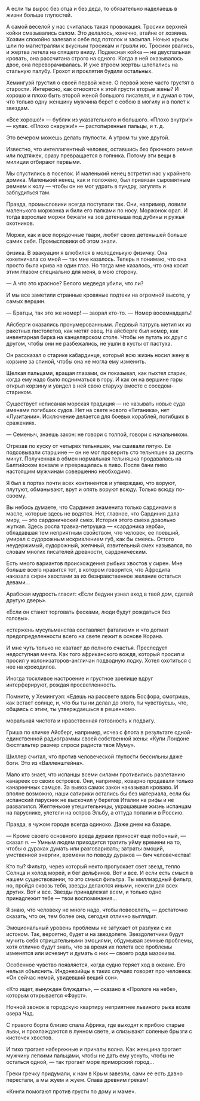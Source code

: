 А если ты вырос без отца и без деда, то обязательно наделаешь в жизни больше глупостей.

А самой веселой у нас считалась такая провокация. Тросики верхней койки смазывались салом. Это делалось, конечно, втайне от хозяина. Хозяин спокойно залезал к себе под потолок и засыпал. Ночью крысы шли по магистралям к вкусным тросикам и грызли их. Тросики рвались, и жертва летела на спящего внизу. Подвесная койка — не двуспальная кровать, она рассчитана строго на одного. Когда в ней оказывалось двое, она переворачивалась. И уже втроем жертвы шлепались на стальную палубу. Грохот и проклятия будили остальных.

Хемингуэй грустил о своей первой жене. О первой жене часто грустят в старости. Интересно, как относятся к этой грусти вторые жены? И хорошо и плохо быть второй женой большого писателя, и я думал о том, что только одну женщину мужчина берет с собою в могилу и в полет к звездам.

«Все хорошо!» — бублик из указательного и большого. «Плохо внутри!» — кулак. «Плохо снаружи!» — растопыренные пальцы, и т. д.

Это вечером можешь делать глупости. А утром ты уже другой.

Известно, что интеллигентный человек, оставшись без брючного ремня или подтяжек, сразу превращается в гопника. Потому эти вещи в милиции отбирают первыми.

Мы спустились в поселок. И маленький ненец встретил нас у крайнего домика. Маленький ненец, как и положено, был привязан сыромятным ремнем к колу — чтобы он не мог удрать в тундру, загулять и заблудиться там.

Правда, промысловики всегда поступали так. Они, например, ловили маленького моржонка и били его палками по носу. Моржонок орал. И тогда взрослые моржи бежали на зов детеныша под дубины и ружья охотников.

Моржи, как и все порядочные твари, любят своих детенышей больше самих себя. Промысловики об этом знали.

физика. В эвакуации я влюбился в молоденькую физичку. Она кокетничала со мной — так мне казалось. Теперь я понимаю, что она просто была крива на один глаз. Но тогда мне казалось, что она косит этим глазом специально для меня, в мою сторону.

— А что это красное? Белого медведя убили, что ли?

И мы все заметили странные кровяные подтеки на огромной высоте, у самых вершин.

— Братцы, так это же номер! — заорал кто-то. — Номер восемнадцать!

Айсберги оказались пронумерованными. Ледовый патруль метил их из ракетных пистолетов, как метят овец. На айсберге был номер, как инвентарная бирка на канцелярском столе. Чтобы не путать их друг с другом, чтобы они не разбежались, не ушли в кусты от пастуха.

Он рассказал о старике кабардинце, который всю жизнь носил жену в корзине за спиной, чтобы она не могла ему изменить.

Щелкая пальцами, вращая глазами, он показывал, как пыхтел старик, когда ему надо было подниматься в гору. И как он на вершине горы открыл корзину и увидел в ней свою старуху вместе с соседом-стариком.

Существует неписаная морская традиция — не называть новые суда именами погибших судов. Нет на свете нового «Титаника», нет «Лузитании». Исключение делается для боевых кораблей, погибших в сражениях.

— Семеныч, знаешь закон: не говори с толпой, говори с начальником.

Отрезав по куску от четырех тельняшек, мы сшивали пятую. Ее подсовывали старшине — он не мог проверить сто тельняшек за десять минут. Полученная в обмен нормальная тельняшка продавалась на Балтийском вокзале и превращалась в пиво. После бани пиво настоящим мужчинам совершенно необходимо.

Я был в портах почти всех континентов и утверждаю, что воруют, плутуют, обманывают, врут и опять воруют всюду. Только всюду по-своему.

Вы небось думаете, что Сардиния знаменита только сардинами в масле, которые здесь не водятся. Нет, главное, что Сардиния дала миру, — это сардонический смех. История этого смеха довольно жуткая. Здесь росла травка-петрушка — «сардоника херба», обладавшая тем неприятным свойством, что человек, ее поевший, умирал с судорожным искривлением губ, как бы смеясь. Оттого неудержимый, судорожный, желчный, язвительный смех назывался, по словам многих писателей древности, сардоническим.

Есть много вариантов происхождения рыбьих хвостов у сирен. Мне больше всего нравится тот, в котором говорится, что Афродита наказала сирен хвостами за их безнравственное желание остаться девами...

Арабская мудрость гласит: «Если бедуин узнал вход в твой дом, сделай другую дверь».

«Если он станет торговать фесками, люди будут рождаться без головы».

«стержень мусульманства составляет фатализм» и что догмат предопределенности всего на свете лежит в основе Корана.

И мне чуть только не хватает до полного счастья. Преследует недоступная мечта. Как того африканского вождя, который просил и просил у колонизаторов-англичан подводную лодку. Хотел охотиться с нее на крокодилов.

Иногда тоскливое настроение и грустное зрелище вдруг интерферируют, рождая просветленность.

Помните, у Хемингуэя: «Едешь на рассвете вдоль Босфора, смотришь, как встает солнце, и, что бы ты ни делал до этого, ты чувствуешь, что, общаясь с этим, ты утверждаешься в решенном».

моральная чистота и нравственная готовность к подвигу.

Гриша по кличке Айсберг, например, исчез с флота в результате одной-единственной радиограммы своей собственной жены: «Купи Лондоне бюстгальтер размер спроси радиста твоя Муму».

Шиллер считал, что против человеческой глупости бессильны даже боги. Это из «Валленштейна».

Мало кто знает, что испанцы всеми силами противились разлетанию канареек со своих островов. Они, например, коварно продавали только канареечных самцов. За вывоз самок закон наказывал кроваво. И вполне возможно, наши сатирики остались бы без материала, если бы испанский парусник не выскочил у берегов Италии на рифы и не развалился. Желтенькие утешительницы, украшавшие жизнь испанцам на паруснике, улетели на остров Эльбу, а оттуда попали и в Россию.

Правда, в чужом городе всегда одиноко. Даже днем на базаре.

— Кроме своего основного вреда дураки приносят еще побочный, — сказал я. — Умным людям приходится тратить уйму времени на то, чтобы о дураках думать или разговаривать; затраты эмоций, умственной энергии, времени по поводу дураков — бич человечества!

Кто ты? Фильтр, через который некто пропускает свет звезд, тепло Солнца и холод морей, и бег дельфинов. Вот и все. И если есть смысл в нашем существовании, то это смысл фильтра. Ты миллиардный фильтр, но, пройдя сквозь тебя, звезды делаются иными, нежели для всех других. Вот и все. Звезды принадлежат всем, и только одно принадлежит тебе — твои воспоминания...

Я знаю, что человеку не много надо, чтобы повеселеть, — достаточно сказать, что он, тем более она, сегодня отлично выглядит.

Эмоциональный уровень проблемы не затухает от разлуки с их истоком. Так, вероятно, будет и на звездолете. Звездолетчики будут мучить себя отрицательными эмоциями, обдумывая земные проблемы, хотя отлично будут знать, что за время их полета все проблемы изменятся или исчезнут и думать о них — своего рода мазохизм.

Особенное чувство появляется, когда судно теряет ход в океане. Его нельзя объяснить. Индонезийцы в таких случаях говорят про человека: «Он сейчас немой, увидевший вещий сон».

«Кто ищет, вынужден блуждать», — сказано в «Прологе на небе», которым открывается «Фауст».

Ночной звонок в городскую квартиру неприятнее львиного рыка возле озера Чад.

С правого борта близко спала Африка, где выходят к прибою старые львы, и прохлаждаются в лунном свете, и слизывают соленые брызги с кисточек хвостов.

И тихо трогает набережные и причалы волна. Как женщина трогает мужчину легкими пальцами, чтобы не дать ему уснуть, чтобы не остаться одной, — так трогает море приморский город...

Греки гречку придумали, к нам в Крым завезли, сами ее есть давно перестали, а мы жуем и жуем. Слава древним грекам!

«Книги помогают против грусти по дому и маме».

